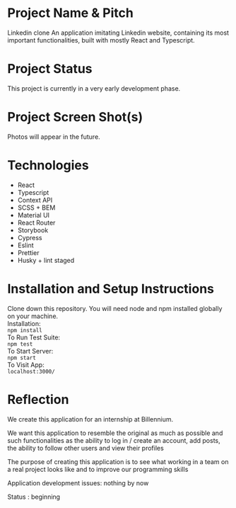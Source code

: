 # Project Name & Pitch

Linkedin clone 
An application imitating Linkedin website, containing its most important functionalities, built with mostly React and Typescript.

# Project Status

This project is currently in a very early development phase.

# Project Screen Shot(s)

Photos will appear in the future.

# Technologies
- React 
- Typescript 
- Context API 
- SCSS + BEM 
- Material UI 
- React Router 
- Storybook 
- Cypress 
- Eslint 
- Prettier 
- Husky + lint staged 

# Installation and Setup Instructions
    
Clone down this repository. You will need node and npm installed globally on your machine.  
Installation:  
`npm install`  
To Run Test Suite:  
`npm test`  
To Start Server:  
`npm start`  
To Visit App:  
`localhost:3000/`  

# Reflection

We create this application for an internship at Billennium.  

We want this application to resemble the original as much as possible and such functionalities as the ability to log in / create an account, add posts, the ability to follow other users and view their profiles  

The purpose of creating this application is to see what working in a team on a real project looks like and to improve our programming skills

Application development issues: nothing by now   

Status : beginning  
